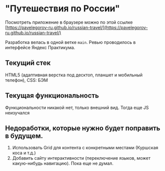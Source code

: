 # "Путешествия по России"

Посмотреть приложение в браузере можно по этой ссылке [https://pavelegorov-ru.github.io/russian-travel/](https://pavelegorov-ru.github.io/russian-travel/)

Разработка велась в одной ветке `main`. Ревью проводилось в интерфейсе Яндекс Практикума.

## Текущий стек

HTML5 (адаптивная верстка под десктоп, планшет и мобильный телефон), CSS: БЭМ

## Текущая функциональность

Функциональности никакой нет, только внешний вид. Тогда еще JS неизучался

## Недоработки, которые нужно будет поправить в будущем.

1. Использовать Grid для контента с конкретными местами (Куршская коса и т.д.)
2. Добавить сайту интерактивности (переключение языков, может какую-нибудь навигацию). Пока еще не думал.
